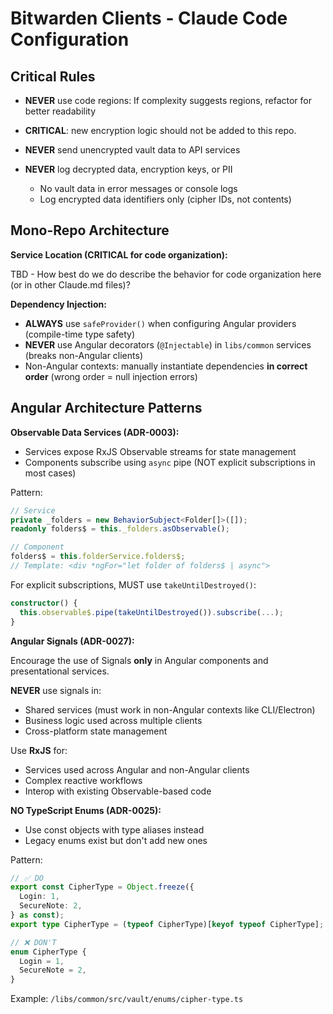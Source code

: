 # Bitwarden Clients - Claude Code Configuration

## Critical Rules

- **NEVER** use code regions: If complexity suggests regions, refactor for better readability

- **CRITICAL**: new encryption logic should not be added to this repo.

- **NEVER** send unencrypted vault data to API services

- **NEVER** log decrypted data, encryption keys, or PII
  - No vault data in error messages or console logs
  - Log encrypted data identifiers only (cipher IDs, not contents)

## Mono-Repo Architecture

**Service Location (CRITICAL for code organization):**

TBD - How best do we do describe the behavior for code organization here (or in other Claude.md files)?

**Dependency Injection:**

- **ALWAYS** use `safeProvider()` when configuring Angular providers (compile-time type safety)
- **NEVER** use Angular decorators (`@Injectable`) in `libs/common` services (breaks non-Angular clients)
- Non-Angular contexts: manually instantiate dependencies **in correct order** (wrong order = null injection errors)

## Angular Architecture Patterns

**Observable Data Services (ADR-0003):**

- Services expose RxJS Observable streams for state management
- Components subscribe using `async` pipe (NOT explicit subscriptions in most cases)

Pattern:

```typescript
// Service
private _folders = new BehaviorSubject<Folder[]>([]);
readonly folders$ = this._folders.asObservable();

// Component
folders$ = this.folderService.folders$;
// Template: <div *ngFor="let folder of folders$ | async">
```

For explicit subscriptions, MUST use `takeUntilDestroyed()`:

```typescript
constructor() {
  this.observable$.pipe(takeUntilDestroyed()).subscribe(...);
}
```

**Angular Signals (ADR-0027):**

Encourage the use of Signals **only** in Angular components and presentational services.

**NEVER** use signals in:

- Shared services (must work in non-Angular contexts like CLI/Electron)
- Business logic used across multiple clients
- Cross-platform state management

Use **RxJS** for:

- Services used across Angular and non-Angular clients
- Complex reactive workflows
- Interop with existing Observable-based code

**NO TypeScript Enums (ADR-0025):**

- Use const objects with type aliases instead
- Legacy enums exist but don't add new ones

Pattern:

```typescript
// ✅ DO
export const CipherType = Object.freeze({
  Login: 1,
  SecureNote: 2,
} as const);
export type CipherType = (typeof CipherType)[keyof typeof CipherType];

// ❌ DON'T
enum CipherType {
  Login = 1,
  SecureNote = 2,
}
```

Example: `/libs/common/src/vault/enums/cipher-type.ts`
